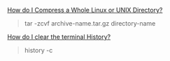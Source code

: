 [How do I Compress a Whole Linux or UNIX Directory?](https://www.cyberciti.biz/faq/how-do-i-compress-a-whole-linux-or-unix-directory/)
> tar -zcvf archive-name.tar.gz directory-name

[How do I clear the terminal History?](https://unix.stackexchange.com/questions/203290/how-do-i-clear-the-terminal-history)
> history -c

